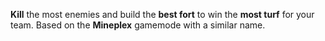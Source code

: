 **Kill** the most enemies and build the **best fort** to win the **most turf** for your team.
Based on the **Mineplex** gamemode with a similar name.